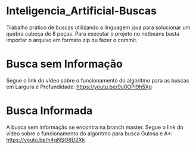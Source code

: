 # Inteligencia_Artificial-Buscas
Trabalho prático de buscas utilizando a linguagem java para solucionar um quebra cabeça de 8 peças. Para executar o projeto no netbeans basta importar o arquivo em formato zip ou fazer o commit.
# Busca sem Informação
Segue o link do vídeo sobre o funcionamento do algoritmo para as buscas em Largura e Profundidade: https://youtu.be/9u0OPi9h5Xg
# Busca Informada
A busca sem informação se encontra na branch master.
Segue o link do vídeo sobre o funcionamento do algoritmo para busca Gulosa e A*: https://youtu.be/h4qNSO8D2Xk
